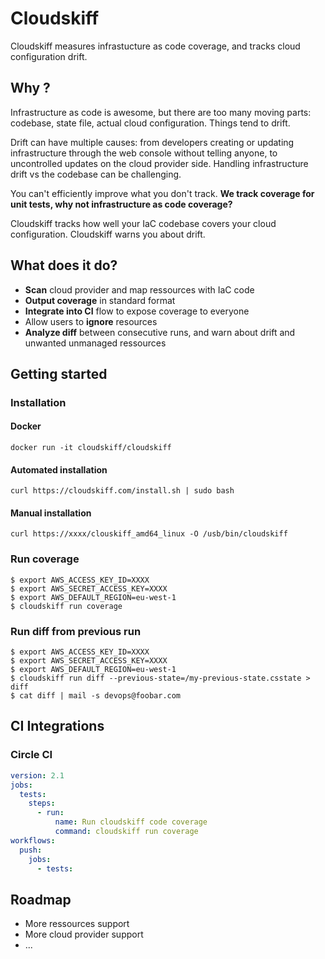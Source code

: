 # Cloudskiff
Cloudskiff measures infrastucture as code coverage, and tracks cloud configuration drift.

## Why ?

Infrastructure as code is awesome, but there are too many moving parts: codebase, state file, actual cloud configuration. Things tend to drift.

Drift can have multiple causes: from developers creating or updating infrastructure through the web console without telling anyone, to uncontrolled updates on the cloud provider side. Handling infrastructure drift vs the codebase can be challenging.

You can't efficiently improve what you don't track. **We track coverage for unit tests, why not infrastructure as code coverage?**

Cloudskiff tracks how well your IaC codebase covers your cloud configuration. Cloudskiff warns you about drift.


## What does it do?
- **Scan** cloud provider and map ressources with IaC code
- **Output coverage** in standard format
- **Integrate into CI** flow to expose coverage to everyone
- Allow users to **ignore** resources
- **Analyze diff** between consecutive runs, and warn about drift and unwanted unmanaged ressources

## Getting started

### Installation

#### Docker

```
docker run -it cloudskiff/cloudskiff
```

#### Automated installation

```
curl https://cloudskiff.com/install.sh | sudo bash
```

#### Manual installation

```
curl https://xxxx/clouskiff_amd64_linux -O /usb/bin/cloudskiff
```

### Run coverage


```
$ export AWS_ACCESS_KEY_ID=XXXX
$ export AWS_SECRET_ACCESS_KEY=XXXX
$ export AWS_DEFAULT_REGION=eu-west-1
$ cloudskiff run coverage
```

### Run diff from previous run

```
$ export AWS_ACCESS_KEY_ID=XXXX
$ export AWS_SECRET_ACCESS_KEY=XXXX
$ export AWS_DEFAULT_REGION=eu-west-1
$ cloudskiff run diff --previous-state=/my-previous-state.csstate > diff
$ cat diff | mail -s devops@foobar.com
```

## CI Integrations

### Circle CI

```yaml
version: 2.1
jobs:
  tests:
    steps:
      - run:
          name: Run cloudskiff code coverage
          command: cloudskiff run coverage
workflows:
  push:
    jobs:
      - tests:
```

## Roadmap

- More ressources support
- More cloud provider support
- ...

